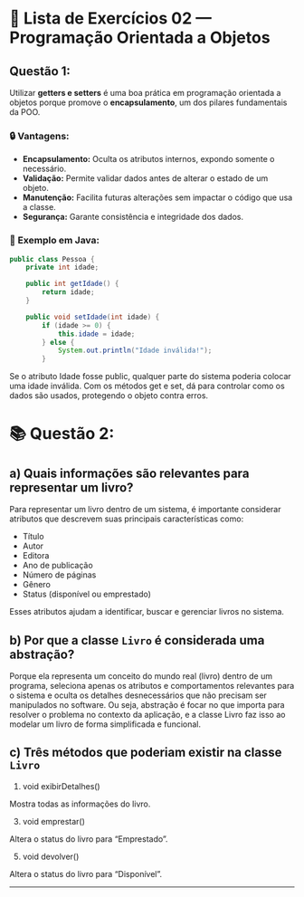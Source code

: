 # 📘 Lista de Exercícios 02 — Programação Orientada a Objetos

## Questão 1: 

Utilizar **getters e setters** é uma boa prática em programação orientada a objetos porque promove o **encapsulamento**, um dos pilares fundamentais da POO.

### 🔒 Vantagens:
- **Encapsulamento:** Oculta os atributos internos, expondo somente o necessário.
- **Validação:** Permite validar dados antes de alterar o estado de um objeto.
- **Manutenção:** Facilita futuras alterações sem impactar o código que usa a classe.
- **Segurança:** Garante consistência e integridade dos dados.

### 📌 Exemplo em Java:
```java
public class Pessoa {
    private int idade;

    public int getIdade() {
        return idade;
    }

    public void setIdade(int idade) {
        if (idade >= 0) {
            this.idade = idade;
        } else {
            System.out.println("Idade inválida!");
        }
```
Se o atributo Idade fosse public, qualquer parte do sistema poderia colocar uma idade inválida. Com os métodos get e set, dá para controlar como os dados são usados, protegendo o objeto contra erros.

# 📚 Questão 2:

## a) Quais informações são relevantes para representar um livro?

Para representar um livro dentro de um sistema, é importante considerar atributos que descrevem suas principais características como:

- Título
- Autor
- Editora
- Ano de publicação
- Número de páginas
- Gênero
- Status (disponível ou emprestado)

Esses atributos ajudam a identificar, buscar e gerenciar livros no sistema.


## b) Por que a classe `Livro` é considerada uma abstração?

Porque ela representa um conceito do mundo real (livro) dentro de um programa, seleciona apenas os atributos e comportamentos relevantes para o sistema e oculta os detalhes desnecessários que não precisam ser manipulados no software.
Ou seja, abstração é focar no que importa para resolver o problema no contexto da aplicação, e a classe Livro faz isso ao modelar um livro de forma simplificada e funcional.


## c) Três métodos que poderiam existir na classe `Livro`

1. void exibirDetalhes()

Mostra todas as informações do livro.

3. void emprestar()

Altera o status do livro para “Emprestado”.

5. void devolver()

Altera o status do livro para “Disponível”.

---

